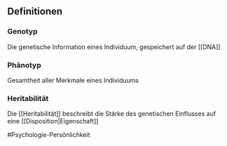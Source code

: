 ## Definitionen
### Genotyp
Die genetische Information eines Individuum, gespeichert auf der [[DNA]]

### Phänotyp 
Gesamtheit aller Merkmale eines Individuums

### Heritabilität
Die [[Heritabilität]] beschreibt die Stärke des genetischen Einflusses auf eine [[Disposition|Eigenschaft]]




#Psychologie-Persönlichkeit 
